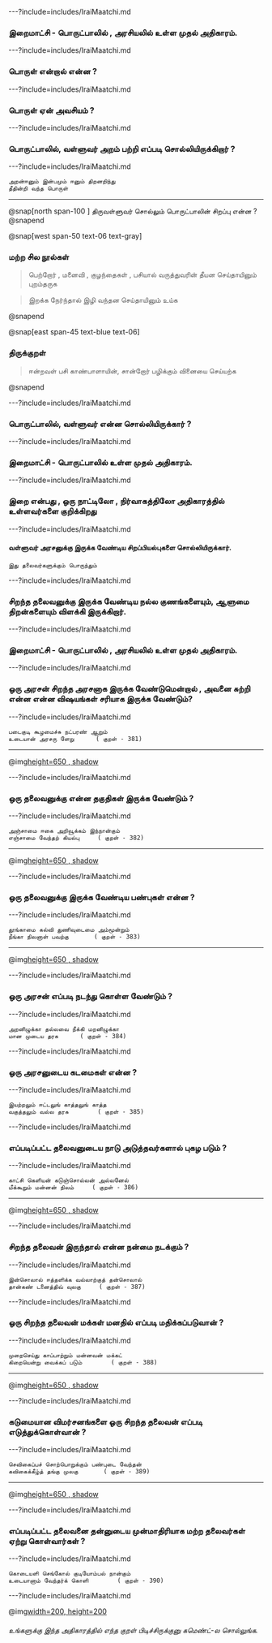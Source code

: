 ---?include=includes/IraiMaatchi.md

### இறைமாட்சி - பொருட்பாலில் , அரசியலில் உள்ள முதல் அதிகாரம்.

---?include=includes/IraiMaatchi.md

### பொருள் என்றால் என்ன ?

---?include=includes/IraiMaatchi.md

### பொருள் ஏன் அவசியம் ?

---?include=includes/IraiMaatchi.md

### பொருட்பாலில், வள்ளுவர் அறம் பற்றி எப்படி சொல்லியிருக்கிறார் ?

---?include=includes/IraiMaatchi.md

```
அறன்ஈனும் இன்பமும் ஈனும் திறனறிந்து
தீதின்றி வந்த பொருள்
```
---

@snap[north span-100 ]
திருவள்ளுவர் சொல்லும் பொருட்பாலின் சிறப்பு என்ன ?
@snapend

@snap[west span-50 text-06 text-gray]

### மற்ற சில நூல்கள் 

> பெற்றோர் , மனைவி , குழந்தைகள் , பசியால் வருத்துவரின் தீயன செய்தாயினும் புறம்தருக 

> இறக்க நேர்ந்தால் இழி வந்தன செய்தாயினும் உய்க 

@snapend

@snap[east span-45 text-blue text-06]

### திருக்குறள் 

> ஈன்றவள் பசி காண்பாளாயின், சான்றோர் பழிக்கும் வினையை செய்யற்க 

@snapend

---?include=includes/IraiMaatchi.md

### பொருட்பாலில், வள்ளுவர் என்ன சொல்லியிருக்கார் ?

---?include=includes/IraiMaatchi.md

### இறைமாட்சி - பொருட்பாலில் உள்ள முதல் அதிகாரம்.

---?include=includes/IraiMaatchi.md

### இறை என்பது , ஒரு நாட்டிலோ , நிர்வாகத்திலோ அதிகாரத்தில் உள்ளவர்களை குறிக்கிறது 

---?include=includes/IraiMaatchi.md

#### வள்ளுவர் அரசனுக்கு இருக்க வேண்டிய சிறப்பியல்புகளை சொல்லியிருக்கார்.
```
இது தலைவர்களுக்கும் பொருந்தும் 
```
---?include=includes/IraiMaatchi.md

### சிறந்த தலைவனுக்கு இருக்க வேண்டிய நல்ல குணங்களையும், ஆளுமை திறன்களையும் விளக்கி இருக்கிறார்.

---?include=includes/IraiMaatchi.md

### இறைமாட்சி - பொருட்பாலில் , அரசியலில் உள்ள முதல் அதிகாரம்.

---?include=includes/IraiMaatchi.md

### ஒரு அரசன் சிறந்த அரசனாக இருக்க வேண்டுமென்றால் , அவனை சுற்றி என்ன என்ன விஷயங்கள் சரியாக இருக்க வேண்டும்?

---?include=includes/IraiMaatchi.md
```
படைகுடி கூழமைச்சு நட்பரண் ஆறும்
உடையான் அரசரு ளேறு		( குறள் - 381)
```

---

@img[height=650 , shadow](https://everydaypower.com/wp-content/uploads/2020/03/Alexander-the-Great-Quotes-to-Inspire-You-to-Do-the-Impossible.jpg)

---?include=includes/IraiMaatchi.md

### ஒரு தலைவனுக்கு என்ன தகுதிகள் இருக்க வேண்டும் ?

---?include=includes/IraiMaatchi.md
```
அஞ்சாமை ஈகை அறிவூக்கம் இந்நான்கும்
எஞ்சாமை வேந்தற் கியல்பு		( குறள் - 382)
```

---

@img[height=650 , shadow](https://www.thefridaytimes.com/wp-content/uploads/2019/05/tft-51719-26.jpg)

---?include=includes/IraiMaatchi.md

### ஒரு தலைவனுக்கு இருக்க வேண்டிய பண்புகள் என்ன ?

---?include=includes/IraiMaatchi.md
```
தூங்காமை கல்வி துணிவுடைமை அம்மூன்றும்
நீங்கா நிலனாள் பவற்கு		( குறள் - 383)
```

---

@img[height=650 , shadow](https://www.bergerpaints.com/imaginecolours/wp-content/uploads/2014/11/neharu.png)

---?include=includes/IraiMaatchi.md

### ஒரு அரசன் எப்படி நடந்து கொள்ள வேண்டும் ?

---?include=includes/IraiMaatchi.md
```
அறனிழுக்கா தல்லவை நீக்கி மறனிழுக்கா
மான முடைய தரசு		( குறள் - 384)
```
---?include=includes/IraiMaatchi.md

### ஒரு அரசனுடைய கடமைகள் என்ன ?

---?include=includes/IraiMaatchi.md

```
இயற்றலும் ஈட்டலுங் காத்தலுங் காத்த
வகுத்தலும் வல்ல தரசு		( குறள் - 385)
```
---?include=includes/IraiMaatchi.md

### எப்படிப்பட்ட தலைவனுடைய நாடு அடுத்தவர்களால் புகழ படும் ? 

---?include=includes/IraiMaatchi.md

```
காட்சி கெளியன் கடுஞ்சொல்லன் அல்லனேல்
மீக்கூறும் மன்னன் நிலம்		( குறள் - 386)
```

---

@img[height=650 , shadow](assets/img/kamaraj.jpg)

---?include=includes/IraiMaatchi.md

### சிறந்த தலைவன் இருந்தால் என்ன நன்மை நடக்கும் ?

---?include=includes/IraiMaatchi.md

```
இன்சொலால் ஈத்தளிக்க வல்லாற்குத் தன்சொலால்
தான்கண் டனைத்திவ் வுலகு		( குறள் - 387)
```
---?include=includes/IraiMaatchi.md

### ஒரு சிறந்த தலைவன் மக்கள் மனதில் எப்படி மதிக்கப்படுவான் ?

---?include=includes/IraiMaatchi.md

```
முறைசெய்து காப்பாற்றும் மன்னவன் மக்கட்
கிறையென்று வைக்கப் படும்		( குறள் - 388)
```

---

@img[height=650 , shadow](assets/img/kattai-oomai.png)

---?include=includes/IraiMaatchi.md

### கடுமையான விமர்சனங்களை ஒரு சிறந்த தலைவன் எப்படி எடுத்துக்கொள்வான் ?

---?include=includes/IraiMaatchi.md

```
செவிகைப்பச் சொற்பொறுக்கும் பண்புடை வேந்தன்
கவிகைக்கீழ்த் தங்கு முலகு		( குறள் - 389)
```

---

@img[height=650 , shadow](https://www.usnews.com/dims4/USNEWS/396b857/2147483647/thumbnail/970x647/quality/85/?url=http%3A%2F%2Fmedia.beam.usnews.com%2Fc6%2Fdf4f4a913c9c0c57bd485368cea66e%2F5896FE_DA_080723influential.jpg)

---?include=includes/IraiMaatchi.md

### எப்படிப்பட்ட தலைவனை தன்னுடைய முன்மாதிரியாக மற்ற தலைவர்கள் ஏற்று கொள்வார்கள் ? 

---?include=includes/IraiMaatchi.md

```
கொடையளி செங்கோல் குடியோம்பல் நான்கும்
உடையானாம் வேந்தர்க் கொளி		( குறள் - 390)
```

---?include=includes/IraiMaatchi.md


@img[width=200, height=200](assets/img/comment-button.png)

###### உங்களுக்கு இந்த அதிகாரத்தில் எந்த குறள் பிடிச்சிருக்குனு கமெண்ட்-ல சொல்லுங்க. 


